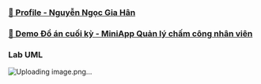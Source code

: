 ### [💌 Profile - Nguyễn Ngọc Gia Hân](https://github.com/Hanari05/profile.git)

### [📑 Demo Đồ án cuối kỳ - MiniApp Quản lý chấm công nhân viên](https://github.com/Lanne-0402/Nhap-mon-CNPM.git)

### Lab UML
![Uploading image.png…]()

